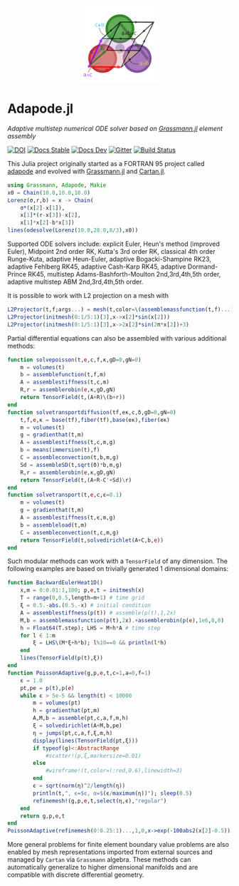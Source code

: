 <p align="center">
  <img src="./docs/src/assets/logo.png" alt="DirectSum.jl"/>
</p>

# Adapode.jl

*Adaptive multistep numerical ODE solver based on [Grassmann.jl](https://github.com/chakravala/Grassmann.jl) element assembly*

[![DOI](https://zenodo.org/badge/223493781.svg)](https://zenodo.org/badge/latestdoi/223493781)
[![Docs Stable](https://img.shields.io/badge/docs-stable-blue.svg)](https://grassmann.crucialflow.com/stable)
[![Docs Dev](https://img.shields.io/badge/docs-dev-blue.svg)](https://grassmann.crucialflow.com/dev)
[![Gitter](https://badges.gitter.im/Grassmann-jl/community.svg)](https://gitter.im/Grassmann-jl/community?utm_source=badge&utm_medium=badge&utm_campaign=pr-badge)
[![Build Status](https://travis-ci.org/chakravala/Adapode.jl.svg?branch=master)](https://travis-ci.org/chakravala/Adapode.jl)

This Julia project originally started as a FORTRAN 95 project called [adapode](https://github.com/chakravala/adapode) and evolved with [Grassmann.jl](https://github.com/chakravala/Grassmann.jl) and [Cartan.jl](https://github.com/chakravala/Cartan.jl).

```julia
using Grassmann, Adapode, Makie
x0 = Chain(10.0,10.0,10.0)
Lorenz(σ,r,b) = x -> Chain(
	σ*(x[2]-x[1]),
	x[1]*(r-x[3])-x[2],
	x[1]*x[2]-b*x[3])
lines(odesolve(Lorenz(10.0,28.0,8/3),x0))
```
Supported ODE solvers include:
explicit Euler,
Heun's method (improved Euler),
Midpoint 2nd order RK,
Kutta's 3rd order RK,
classical 4th order Runge-Kuta,
adaptive Heun-Euler,
adaptive Bogacki-Shampine RK23,
adaptive Fehlberg RK45,
adaptive Cash-Karp RK45,
adaptive Dormand-Prince RK45,
multistep Adams-Bashforth-Moulton 2nd,3rd,4th,5th order,
adaptive multistep ABM 2nd,3rd,4th,5th order.

It is possible to work with L2 projection on a mesh with
```julia
L2Projector(t,f;args...) = mesh(t,color=\(assemblemassfunction(t,f)...);args...)
L2Projector(initmesh(0:1/5:1)[3],x->x[2]*sin(x[2]))
L2Projector(initmesh(0:1/5:1)[3],x->2x[2]*sin(2π*x[2])+3)
```

Partial differential equations can also be assembled with various additional methods:
```julia
function solvepoisson(t,e,c,f,κ,gD=0,gN=0)
    m = volumes(t)
    b = assemblefunction(t,f,m)
    A = assemblestiffness(t,c,m)
    R,r = assemblerobin(e,κ,gD,gN)
    return TensorField(t,(A+R)\(b+r))
end
function solvetransportdiffusion(tf,eκ,c,δ,gD=0,gN=0)
    t,f,e,κ = base(tf),fiber(tf),base(eκ),fiber(eκ)
    m = volumes(t)
    g = gradienthat(t,m)
    A = assemblestiffness(t,c,m,g)
    b = means(immersion(t),f)
    C = assembleconvection(t,b,m,g)
    Sd = assembleSD(t,sqrt(δ)*b,m,g)
    R,r = assemblerobin(e,κ,gD,gN)
    return TensorField(t,(A+R-C'+Sd)\r)
end
function solvetransport(t,e,c,ϵ=0.1)
    m = volumes(t)
    g = gradienthat(t,m)
    A = assemblestiffness(t,ϵ,m,g)
    b = assembleload(t,m)
    C = assembleconvection(t,c,m,g)
    return TensorField(t,solvedirichlet(A+C,b,e))
end
```
Such modular methods can work with a `TensorField` of any dimension.
The following examples are based on trivially generated 1 dimensional domains:
```Julia
function BackwardEulerHeat1D()
    x,m = 0:0.01:1,100; p,e,t = initmesh(x)
    T = range(0,0.5,length=m+1) # time grid
    ξ = 0.5.-abs.(0.5.-x) # initial condition
    A = assemblestiffness(p(t)) # assemble(p(t),1,2x)
    M,b = assemblemassfunction(p(t),2x).+assemblerobin(p(e),1e6,0,0)
    h = Float64(T.step); LHS = M+h*A # time step
    for l ∈ 1:m
        ξ = LHS\(M*ξ+h*b); l%10==0 && println(l*h)
    end
    lines(TensorField(p(t),ξ))
end
function PoissonAdaptive(g,p,e,t,c=1,a=0,f=1)
    ϵ = 1.0
    pt,pe = p(t),p(e)
    while ϵ > 5e-5 && length(t) < 10000
        m = volumes(pt)
        h = gradienthat(pt,m)
        A,M,b = assemble(pt,c,a,f,m,h)
        ξ = solvedirichlet(A+M,b,pe)
        η = jumps(pt,c,a,f,ξ,m,h)
        display(lines(TensorField(pt,ξ)))
        if typeof(g)<:AbstractRange
            #scatter!(p,ξ,markersize=0.01)
        else
            #wireframe!(t,color=(:red,0.6),linewidth=3)
        end
        ϵ = sqrt(norm(η)^2/length(η))
        println(t,", ϵ=$ϵ, α=$(ϵ/maximum(η))"); sleep(0.5)
        refinemesh!(g,p,e,t,select(η,ϵ),"regular")
    end
    return g,p,e,t
end
PoissonAdaptive(refinemesh(0:0.25:1)...,1,0,x->exp(-100abs2(x[2]-0.5)))
```
More general problems for finite element boundary value problems are also enabled by mesh representations imported from external sources and managed by `Cartan` via `Grassmann` algebra.
These methods can automatically generalize to higher dimensional manifolds and are compatible with discrete differential geometry.
